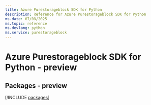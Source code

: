 ```yaml
---
title: Azure Purestorageblock SDK for Python
description: Reference for Azure Purestorageblock SDK for Python
ms.date: 07/08/2025
ms.topic: reference
ms.devlang: python
ms.service: purestorageblock
---
```

# Azure Purestorageblock SDK for Python - preview
## Packages - preview
[!INCLUDE [packages](purestorageblock-index.md)]